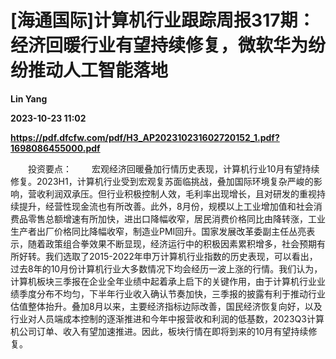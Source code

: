 # [海通国际]计算机行业跟踪周报317期：经济回暖行业有望持续修复，微软华为纷纷推动人工智能落地
**Lin Yang**

**2023-10-23 11:02**

**https://pdf.dfcfw.com/pdf/H3_AP202310231602720152_1.pdf?1698086455000.pdf**

　　投资要点： 　　宏观经济回暖叠加行情历史表现，计算机行业10月有望持续修复。2023H1，计算机行业受到宏观复苏面临挑战，叠加国际环境复杂严峻的影响，营收利润双承压。但行业积极控制人效，毛利率出现增长，且对研发的重视持续提升，经营性现金流也有所改善。此外，8月份，规模以上工业增加值和社会消费品零售总额增速有所加快，进出口降幅收窄，居民消费价格同比由降转涨，工业生产者出厂价格同比降幅收窄，制造业PMI回升。国家发展改革委副主任丛亮表示，随着政策组合拳效果不断显现，经济运行中的积极因素累积增多，社会预期有所好转。我们选取了2015-2022年申万计算机行业指数的历史表现，可以看出，过去8年的10月份计算机行业大多数情况下均会经历一波上涨的行情。我们认为，计算机板块三季报在企业全年业绩中起着承上启下的关键作用，由于计算机行业业绩季度分布不均匀，下半年行业收入确认节奏加快，三季报的披露有利于推动行业估值整体抬升。叠加8月以来，主要经济指标边际改善，国民经济恢复向好，以及行业对人员端成本控制的逐渐推进和今年中报营收和利润的低基数，2023Q3计算机公司订单、收入有望加速推进。因此，板块行情在即将到来的10月有望持续修复。